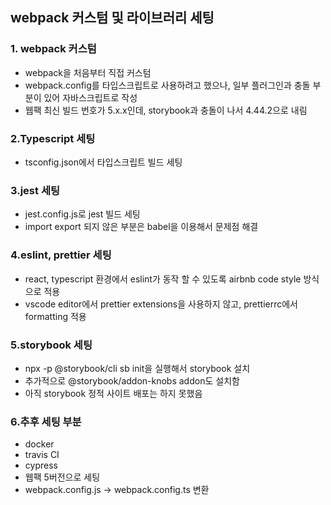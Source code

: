 ## webpack 커스텀 및 라이브러리 세팅
### 1. webpack 커스텀
- webpack을 처음부터 직접 커스텀
- webpack.config를 타입스크립트로 사용하려고 했으나, 일부 플러그인과 충돌 부분이 있어 자바스크립트로 작성
- 웹팩 최신 빌드 번호가 5.x.x인데, storybook과 충돌이 나서 4.44.2으로 내림
### 2.Typescript 세팅
- tsconfig.json에서 타입스크립트 빌드 세팅
### 3.jest 세팅
- jest.config.js로 jest 빌드 세팅
- import export 되지 않은 부분은 babel을 이용해서 문제점 해결
### 4.eslint, prettier 세팅
- react, typescript 환경에서 eslint가 동작 할 수 있도록 airbnb code style 방식으로 적용
- vscode editor에서 prettier extensions을 사용하지 않고, prettierrc에서 formatting 적용
### 5.storybook 세팅
- npx -p @storybook/cli sb init을 실행해서 storybook 설치
- 추가적으로 @storybook/addon-knobs addon도 설치함
- 아직 storybook 정적 사이트 배포는 하지 못했음
### 6.추후 세팅 부분
- docker
- travis CI
- cypress
- 웹팩 5버전으로 세팅
- webpack.config.js -> webpack.config.ts 변환